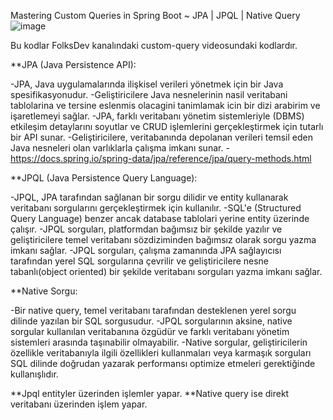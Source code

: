 Mastering Custom Queries in Spring Boot ~ JPA | JPQL | Native Query![image](https://github.com/IlkerYelekcioglu/custom-query/assets/53173162/e5c92bd9-4ad6-40d0-922f-973cb52df23d)


Bu kodlar FolksDev kanalındaki custom-query videosundaki kodlardır.

**JPA (Java Persistence API):

-JPA, Java uygulamalarında ilişkisel verileri yönetmek için bir Java spesifikasyonudur.
-Geliştiricilere Java nesnelerinin nasil veritabani tablolarina ve tersine eslenmis olacagini tanimlamak icin bir dizi arabirim ve işaretlemeyi sağlar.
-JPA, farklı veritabanı yönetim sistemleriyle (DBMS) etkileşim detaylarını soyutlar ve CRUD işlemlerini gerçekleştirmek için tutarlı bir API sunar.
-Geliştiricilere, veritabanında depolanan verileri temsil eden Java nesneleri olan varlıklarla çalışma imkanı sunar.
-https://docs.spring.io/spring-data/jpa/reference/jpa/query-methods.html 
 
**JPQL (Java Persistence Query Language):

-JPQL, JPA tarafından sağlanan bir sorgu dilidir ve entity kullanarak veritabanı sorgularını gerçekleştirmek için kullanılır.
-SQL'e (Structured Query Language) benzer ancak database tablolari yerine entity üzerinde çalışır.
-JPQL sorguları, platformdan bağımsız bir şekilde yazılır ve geliştiricilere temel veritabanı sözdiziminden bağımsız olarak sorgu yazma imkanı sağlar.
-JPQL sorguları, çalışma zamanında JPA sağlayıcısı tarafından yerel SQL sorgularına çevrilir ve geliştiricilere nesne tabanlı(object oriented) bir şekilde veritabanı sorguları yazma imkanı sağlar.

**Native Sorgu:

-Bir native query, temel veritabanı tarafından desteklenen yerel sorgu dilinde yazılan bir SQL sorgusudur.
-JPQL sorgularının aksine, native sorgular kullanılan veritabanına özgüdür ve farklı veritabanı yönetim sistemleri arasında taşınabilir olmayabilir.
-Native sorgular, geliştiricilerin özellikle veritabanıyla ilgili özellikleri kullanmaları veya karmaşık sorguları SQL dilinde doğrudan yazarak performansı optimize etmeleri gerektiğinde kullanışlıdır.


**Jpql entityler üzerinden işlemler yapar.
**Native query ise direkt veritabanı üzerinden işlem yapar.
